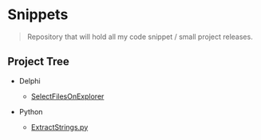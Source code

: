 # Snippets

> Repository that will hold all my code snippet / small project releases.

## Project Tree

* Delphi
	* [SelectFilesOnExplorer](Delphi/SelectFilesOnExplorer/)
	
* Python
	* [ExtractStrings.py](Python/ExtractStrings.py)
